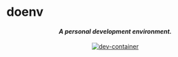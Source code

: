 # doenv

<h4 align="center"><em>A personal development environment.</em></h4>

<p align="center">
    <a href="https://vscode.dev/redirect?url=vscode://ms-vscode-remote.remote-containers/cloneInVolume?url=https://github.com/microsoft/vscode-remote-try-java">
        <img alt="dev-container" src="https://img.shields.io/static/v1?label=Dev%20Containers&message=Open&color=blue&logo=visualstudiocode" />
    </a>
</p>
